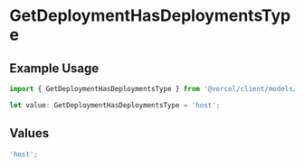 # GetDeploymentHasDeploymentsType

## Example Usage

```typescript
import { GetDeploymentHasDeploymentsType } from '@vercel/client/models/operations';

let value: GetDeploymentHasDeploymentsType = 'host';
```

## Values

```typescript
'host';
```
